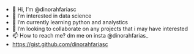 - 👋 Hi, I’m @dinorahfariasc
- 👀 I’m interested in data science
- 🌱 I’m currently learning python and analystics
- 💞️ I’m looking to collaborate on any projects that i may have interested
- 📫 How to reach me? dm me on insta @dinorahfarias_
- https://gist.github.com/dinorahfariasc

<!---
dinorahfariasc/dinorahfariasc is a ✨ special ✨ repository because its `README.md` (this file) appears on your GitHub profile.
You can click the Preview link to take a look at your changes.
--->
